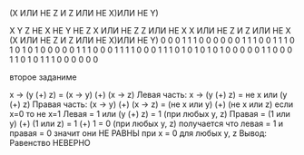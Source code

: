 (X ИЛИ НЕ Z И Z ИЛИ НЕ X)ИЛИ НЕ Y)

X Y Z  НЕ X  НЕ Y  НЕ Z   X ИЛИ НЕ Z   Z ИЛИ НЕ X   X ИЛИ НЕ Z И Z ИЛИ НЕ X   (X ИЛИ НЕ Z И Z ИЛИ НЕ X)ИЛИ НЕ Y)
0 0 0    1     1     1       0            0                  0                               0
0 0 1    1     1     0       0            1                  1                               1
0 1 0    1     0     1       0            0                  0                               0
0 1 1    1     0     0       0            1                  1                               1
1 0 0    0     1     1       1            0                  1                               0
1 0 1    0     1     0       0            0                  0                               0
1 1 0    0     0     1       1            0                  1                               0
1 1 1    0     0     0       0            0                  0                              
 
 второе заданиме
 
x -> (y (+) z) = (x -> y) (+) (x -> z)
Левая часть: x -> (y (+) z) = не x или (y (+) z)
Правая часть: (x -> y) (+) (x -> z) = (не x или y) (+) (не x или z)
если х=0 то не х=1
Левая = 1 или (y (+) z) = 1 (при любых y, z)
Правая = (1 или y) (+) (1 или z) = 1 (+) 1 = 0 (при любых y, z)
получается что левая = 1 и правая = 0 значит они НЕ РАВНЫ при x = 0 для любых y, z
Вывод: Равенство НЕВЕРНО